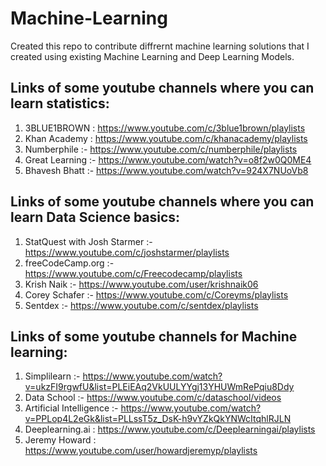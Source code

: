 # Machine-Learning
Created this repo to contribute diffrernt machine learning solutions that I created using existing Machine Learning and Deep Learning Models.

## Links of some youtube channels where you can learn statistics:
1) 3BLUE1BROWN : https://www.youtube.com/c/3blue1brown/playlists
2) Khan Academy  : https://www.youtube.com/c/khanacademy/playlists
3) Numberphile  :- https://www.youtube.com/c/numberphile/playlists
4) Great Learning :- https://www.youtube.com/watch?v=o8f2w0Q0ME4 
5) Bhavesh Bhatt :- https://www.youtube.com/watch?v=924X7NUoVb8

## Links of some youtube channels where you can learn Data Science basics:
1) StatQuest with Josh Starmer  :- https://www.youtube.com/c/joshstarmer/playlists
2) freeCodeCamp.org :- https://www.youtube.com/c/Freecodecamp/playlists
3) Krish Naik :- https://www.youtube.com/user/krishnaik06
4) Corey Schafer :- https://www.youtube.com/c/Coreyms/playlists
5) Sentdex :- https://www.youtube.com/c/sentdex/playlists

## Links of some youtube channels for Machine learning:
1) Simplilearn :- https://www.youtube.com/watch?v=ukzFI9rgwfU&list=PLEiEAq2VkUULYYgj13YHUWmRePqiu8Ddy
2) Data School :- https://www.youtube.com/c/dataschool/videos
3) Artificial Intelligence :- https://www.youtube.com/watch?v=PPLop4L2eGk&list=PLLssT5z_DsK-h9vYZkQkYNWcItqhlRJLN
4) Deeplearning.ai : https://www.youtube.com/c/Deeplearningai/playlists
5) Jeremy Howard : https://www.youtube.com/user/howardjeremyp/playlists
